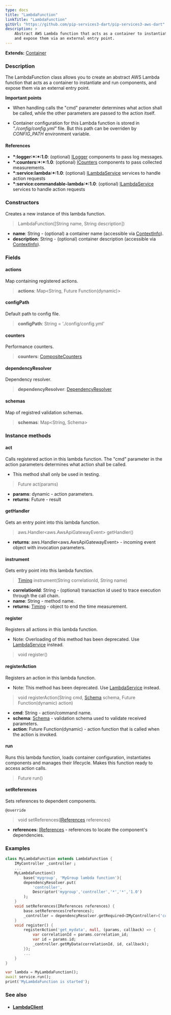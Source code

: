 ```yaml
---
type: docs
title: "LambdaFunction"
linkTitle: "LambdaFunction"
gitUrl: "https://github.com/pip-services3-dart/pip-services3-aws-dart"
description: >
    Abstract AWS Lambda function that acts as a container to instantiate and run components, 
    and expose them via an external entry point. 
---
```


**Extends:** [Container](../../../container/containers/container)

### Description
The LambdaFunction class allows you to create an abstract AWS Lambda function that acts as a container to instantiate and run components, and expose them via an external entry point.

**Important points**

- When handling calls the "cmd" parameter determines what action shall be called, while the other parameters are passed to the action itself.

- Container configuration for this Lambda function is stored in *"./config/config.yml"* file. But this path can be overriden by *CONFIG_PATH* environment variable.


#### References
- **\*:logger:\*:\*:1.0**: (optional) [ILogger](../../../components/log/ilogger) components to pass log messages.
- **\*:counters:\*:\*:1.0**: (optional) [ICounters](../../../components/count/icounters) components to pass collected measurements.
- **\*:service:lambda:\*:1.0**: (optional) [ILambdaService](../../services/ilambda_service) services to handle action requests
- **\*:service:commandable-lambda:\*:1.0**: (optional) [ILambdaService](../../services/ilambda_service) services to handle action requests

### Constructors
Creates a new instance of this lambda function.

> LambdaFunction([String name, String description])

- **name**: String - (optional) a container name (accessible via [ContextInfo](../../../components/info/context_info)).
- **description**: String - (optional) container description (accessible via [ContextInfo](../../../components/info/context_info)).

### Fields

<span class="hide-title-link">

#### actions
Map containing registered actions.
>  **actions**: Map\<String, Future Function(dynamic)\>

#### configPath
Default path to config file.
>  **configPath**: String = './config/config.yml'

#### counters
Performance counters.
>  **counters**: [CompositeCounters](../../../components/count/composite_counters)

#### dependencyResolver
Dependency resolver.
>  **dependencyResolver**: [DependencyResolver](../../../commons/refer/dependency_resolver)

#### schemas
Map of registred validation schemas.
>  **schemas**: Map\<String, Schema\>


</span>


### Instance methods

#### act
Calls registered action in this lambda function.
The "cmd" parameter in the action parameters determines
what action shall be called.

- This method shall only be used in testing.

> Future act(params)

- **params**: dynamic - action parameters.
- **returns**: Future - result


#### getHandler
Gets an entry point into this lambda function.

> aws.Handler\<aws.AwsApiGatewayEvent\> getHandler() 

- **returns**: aws.Handler\<aws.AwsApiGatewayEvent\> - incoming event object with invocation parameters.

#### instrument
Gets entry point into this lambda function.

>  [Timing](../../../components/count/timing) instrument(String correlationId, String name)

- **correlationId**: String - (optional) transaction id used to trace execution through the call chain.
- **name**: String - method name.
- **returns**: [Timing](../../../components/count/timing) - object to end the time measurement.


#### register
Registers all actions in this lambda function.

- Note: Overloading of this method has been deprecated. Use [LambdaService](../../services/lambda_service) instead.

>  void register()


#### registerAction
Registers an action in this lambda function.
 
- Note: This method has been deprecated. Use [LambdaService](../../services/lambda_service) instead.

> void registerAction(String cmd, [Schema](../../../commons/validate/schema) schema, Future Function(dynamic) action)

- **cmd**: String - action/command name.
- **schema**: [Schema](../../../commons/validate/schema) - validation schema used to validate received parameters.
- **action**: Future Function(dynamic) - action function that is called when the action is invoked.


#### run
Runs this lambda function, loads container configuration,
instantiates components and manages their lifecycle.
Makes this function ready to access action calls.

> Future run()


#### setReferences
Sets references to dependent components.

`@override`
> void setReferences([IReferences](../../../commons/refer/ireferences) references)

- **references**: [IReferences](../../../commons/refer/ireferences) - references to locate the component's dependencies.



### Examples

```dart
class MyLambdaFunction extends LambdaFunction {
    IMyController _controller ;
    ...
    MyLambdaFunction()
        base('mygroup', 'MyGroup lambda function'){
        dependencyResolver.put(
            'controller',
            Descriptor('mygroup','controller','*','*','1.0')
        );
    }
    void setReferences(IReferences references) {
        base.setReferences(references);
        _controller = dependencyResolver.getRequired<IMyController>('controller');
    }
    void register() {
        registerAction('get_mydata', null, (params, callback) => {
            var correlationId = params.correlation_id;
            var id = params.id;
            _controller.getMyData(correlationId, id, callback);
        });
        ...
    }
}

var lambda = MyLambdaFunction();
await service.run();
print('MyLambdaFunction is started');
```

### See also
- #### [LambdaClient](../../clients/lambda_client)
